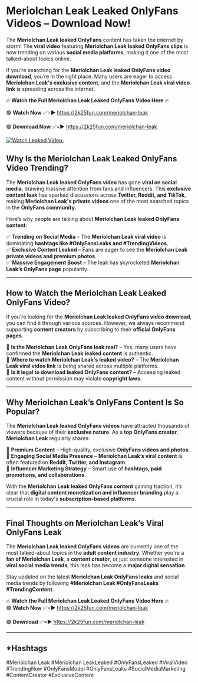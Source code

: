 # Meriolchan Leak Leaked OnlyFans Videos – Download Now!

The **Meriolchan Leak leaked OnlyFans** content has taken the internet by storm! The **viral video** featuring **Meriolchan Leak leaked OnlyFans clips** is now trending on various **social media platforms**, making it one of the most talked-about topics online.  

If you're searching for the **Meriolchan Leak leaked OnlyFans video download**, you’re in the right place. Many users are eager to access **Meriolchan Leak's exclusive content**, and the **Meriolchan Leak viral video link** is spreading across the internet.  

🔥 **Watch the Full Meriolchan Leak Leaked OnlyFans Video Here** 🔥  

🟢 **Watch Now** ✅=► https://2k25fun.com/meriolchan-leak

🟢 **Download Now** ✅=► https://2k25fun.com/meriolchan-leak

[![Watch Leaked Video.](https://miro.medium.com/v2/resize:fit:828/format:webp/1*cilzJN44JGOrTw9NJCrNHA.gif "Watch Leaked Video")](https://2k25fun.com/meriolchan-leak)

## **Why Is the Meriolchan Leak Leaked OnlyFans Video Trending?**  

The **Meriolchan Leak leaked OnlyFans video** has gone **viral on social media**, drawing massive attention from fans and influencers. This **exclusive content leak** has sparked discussions across **Twitter, Reddit, and TikTok**, making **Meriolchan Leak's private videos** one of the most searched topics in the **OnlyFans community**.  

Here’s why people are talking about **Meriolchan Leak leaked OnlyFans content**:  

✅ **Trending on Social Media** – The **Meriolchan Leak viral video** is dominating **hashtags like #OnlyFansLeaks and #TrendingVideos**.  
✅ **Exclusive Content Leaked** – Fans are eager to see the **Meriolchan Leak private videos and premium photos**.  
✅ **Massive Engagement Boost** – The leak has skyrocketed **Meriolchan Leak’s OnlyFans page** popularity.  

---

## **How to Watch the Meriolchan Leak Leaked OnlyFans Video?**  

If you're looking for the **Meriolchan Leak leaked OnlyFans video download**, you can find it through various sources. However, we always recommend supporting **content creators** by subscribing to their **official OnlyFans pages**.  

🔹 **Is the Meriolchan Leak OnlyFans leak real?** – Yes, many users have confirmed the **Meriolchan Leak leaked content** is authentic.  
🔹 **Where to watch Meriolchan Leak's leaked video?** – The **Meriolchan Leak viral video link** is being shared across multiple platforms.  
🔹 **Is it legal to download leaked OnlyFans content?** – Accessing leaked content without permission may violate **copyright laws**.  

---

## **Why Meriolchan Leak’s OnlyFans Content Is So Popular?**  

The **Meriolchan Leak leaked OnlyFans videos** have attracted thousands of viewers because of their **exclusive nature**. As a **top OnlyFans creator**, **Meriolchan Leak** regularly shares:  

📌 **Premium Content** – High-quality, exclusive **OnlyFans videos and photos**.  
📌 **Engaging Social Media Presence** – **Meriolchan Leak’s viral content** is often featured on **Reddit, Twitter, and Instagram**.  
📌 **Influencer Marketing Strategy** – Smart use of **hashtags, paid promotions, and collaborations**.  

With the **Meriolchan Leak leaked OnlyFans content** gaining traction, it’s clear that **digital content monetization and influencer branding** play a crucial role in today's **subscription-based platforms**.  

---

## **Final Thoughts on Meriolchan Leak’s Viral OnlyFans Leak**  

The **Meriolchan Leak leaked OnlyFans videos** are currently one of the most talked-about topics in the **adult content industry**. Whether you're a **fan of Meriolchan Leak**, a **content creator**, or just someone interested in **viral social media trends**, this leak has become a **major digital sensation**.  

Stay updated on the latest **Meriolchan Leak OnlyFans leaks** and social media trends by following **#Meriolchan Leak #OnlyFansLeaks #TrendingContent**.  

🔥 **Watch the Full Meriolchan Leak Leaked OnlyFans Video Here** 🔥  
🟢 **Watch Now** ✅=► https://2k25fun.com/meriolchan-leak

🟢 **Download** ✅=► https://2k25fun.com/meriolchan-leak

---

## *Hashtags
#Meriolchan Leak #Meriolchan LeakLeaked #OnlyFansLeaked #ViralVideo #TrendingNow #OnlyFansModel #OnlyFansLeaks #SocialMediaMarketing #ContentCreator #ExclusiveContent  